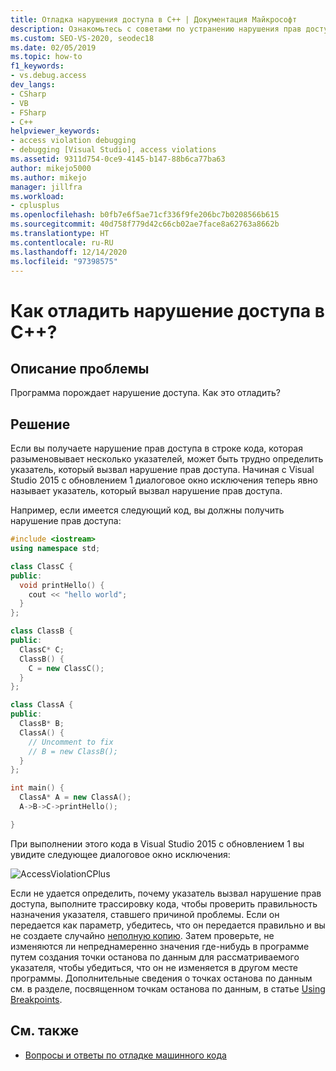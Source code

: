 ```yaml
---
title: Отладка нарушения доступа в C++ | Документация Майкрософт
description: Ознакомьтесь с советами по устранению нарушения прав доступа, если кандидатами являются несколько указателей. В более новых версиях Visual Studio отображается имя указателя, который привел к ошибке.
ms.custom: SEO-VS-2020, seodec18
ms.date: 02/05/2019
ms.topic: how-to
f1_keywords:
- vs.debug.access
dev_langs:
- CSharp
- VB
- FSharp
- C++
helpviewer_keywords:
- access violation debugging
- debugging [Visual Studio], access violations
ms.assetid: 9311d754-0ce9-4145-b147-88b6ca77ba63
author: mikejo5000
ms.author: mikejo
manager: jillfra
ms.workload:
- cplusplus
ms.openlocfilehash: b0fb7e6f5ae71cf336f9fe206bc7b0208566b615
ms.sourcegitcommit: 40d758f779d42c66cb02ae7face8a62763a8662b
ms.translationtype: HT
ms.contentlocale: ru-RU
ms.lasthandoff: 12/14/2020
ms.locfileid: "97398575"
---
```

# <a name="how-can-i-debug-a-c-access-violation"></a>Как отладить нарушение доступа в C++?

## <a name="problem-description"></a>Описание проблемы

Программа порождает нарушение доступа. Как это отладить?

## <a name="solution"></a>Решение

Если вы получаете нарушение прав доступа в строке кода, которая разыменовывает несколько указателей, может быть трудно определить указатель, который вызвал нарушение прав доступа. Начиная с Visual Studio 2015 с обновлением 1 диалоговое окно исключения теперь явно называет указатель, который вызвал нарушение прав доступа.

Например, если имеется следующий код, вы должны получить нарушение прав доступа:

```C++
#include <iostream>
using namespace std;

class ClassC {
public:
  void printHello() {
    cout << "hello world";
  }
};

class ClassB {
public:
  ClassC* C;
  ClassB() {
    C = new ClassC();
  }
};

class ClassA {
public:
  ClassB* B;
  ClassA() {
    // Uncomment to fix
    // B = new ClassB();
  }
};

int main() {
  ClassA* A = new ClassA();
  A->B->C->printHello();

}
```

При выполнении этого кода в Visual Studio 2015 с обновлением 1 вы увидите следующее диалоговое окно исключения:

![AccessViolationCPlus](../debugger/media/accessviolationcplus.png "AccessViolationCPlus")

Если не удается определить, почему указатель вызвал нарушение прав доступа, выполните трассировку кода, чтобы проверить правильность назначения указателя, ставшего причиной проблемы.  Если он передается как параметр, убедитесь, что он передается правильно и вы не создаете случайно [неполную копию](https://stackoverflow.com/questions/184710/what-is-the-difference-between-a-deep-copy-and-a-shallow-copy). Затем проверьте, не изменяются ли непреднамеренно значения где-нибудь в программе путем создания точки останова по данным для рассматриваемого указателя, чтобы убедиться, что он не изменяется в другом месте программы. Дополнительные сведения о точках останова по данным см. в разделе, посвященном точкам останова по данным, в статье [Using Breakpoints](../debugger/using-breakpoints.md).

## <a name="see-also"></a>См. также
- [Вопросы и ответы по отладке машинного кода](../debugger/debugging-native-code-faqs.md)